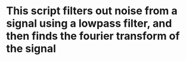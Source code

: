 # This script filters out noise from a signal using a lowpass filter, and then finds the fourier transform of the signal
